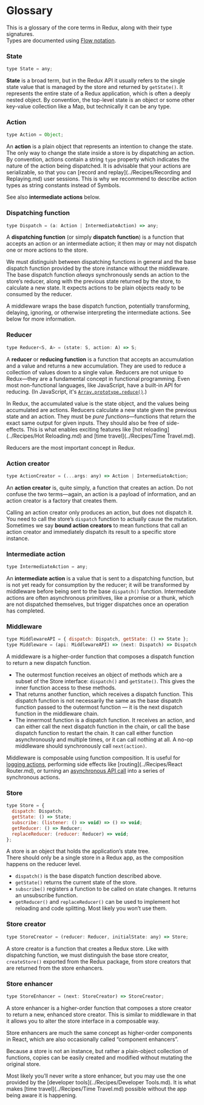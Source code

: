 Glossary
=====================

This is a glossary of the core terms in Redux, along with their type signatures.  
Types are documented using [Flow notation](http://flowtype.org/docs/quick-reference.html#_).

### State

```js
type State = any;
```

**State** is a broad term, but in the Redux API it usually refers to the single state value that is managed by the store and returned by `getState()`. It represents the entire state of a Redux application, which is often a deeply nested object. By convention, the top-level state is an object or some other key-value collection like a Map, but technically it can be any type.

### Action

```js
type Action = Object;
```

An **action** is a plain object that represents an intention to change the state. The only way to change the state inside a store is by dispatching an action. By convention, actions contain a string `type` property which indicates the nature of the action being dispatched. It is advisable that your actions are serializable, so that you can [record and replay](../Recipes/Recording and Replaying.md) user sessions. This is why we recommend to describe action types as string constants instead of Symbols.

See also **intermediate actions** below.

### Dispatching function

```js
type Dispatch = (a: Action | IntermediateAction) => any;
```

A **dispatching function** (or simply **dispatch function**) is a function that accepts an action or an intermediate action; it then may or may not dispatch one or more actions to the store.

We must distinguish between dispatching functions in general and the base dispatch function provided by the store instance without the middleware. The base dispatch function *always* synchronously sends an action to the store’s reducer, along with the previous state returned by the store, to calculate a new state. It expects actions to be plain objects ready to be consumed by the reducer.

A middleware wraps the base dispatch function, potentially transforming, delaying, ignoring, or otherwise interpreting the intermediate actions. See below for more information.

### Reducer

```js
type Reducer<S, A> = (state: S, action: A) => S;
```

A **reducer** or **reducing function** is a function that accepts an accumulation and a value and returns a new accumulation. They are used to reduce a collection of values down to a single value. Reducers are not unique to Redux—they are a fundamental concept in functional programming.  Even most non-functional languages, like JavaScript, have a built-in API for reducing. (In JavaScript, it's [`Array.prototype.reduce()`](https://developer.mozilla.org/en-US/docs/Web/JavaScript/Reference/Global_Objects/Array/Reduce).)

In Redux, the accumulated value is the state object, and the values being accumulated are actions. Reducers calculate a new state given the previous state and an action. They must be *pure functions*—functions that return the exact same output for given inputs. They should also be free of side-effects. This is what enables exciting features like [hot reloading](../Recipes/Hot Reloading.md) and [time travel](../Recipes/Time Travel.md).

Reducers are the most important concept in Redux.

### Action creator

```js
type ActionCreator = (...args: any) => Action | IntermediateAction;
```

An **action creator** is, quite simply, a function that creates an action. Do not confuse the two terms—again, an action is a payload of information, and an action creator is a factory that creates them.

Calling an action creator only produces an action, but does not dispatch it. You need to call the store’s `dispatch` function to actually cause the mutation. Sometimes we say **bound action creators** to mean functions that call an action creator and immediately dispatch its result to a specific store instance.

### Intermediate action

```js
type IntermediateAction = any;
```

An **intermediate action** is a value that is sent to a dispatching function, but is not yet ready for consumption by the reducer; it will be transformed by middleware before being sent to the base `dispatch()` function. Intermediate actions are often asynchronous primitives, like a promise or a thunk, which are not dispatched themselves, but trigger dispatches once an operation has completed.

### Middleware

```js
type MiddlewareAPI = { dispatch: Dispatch, getState: () => State };
type Middleware = (api: MiddlewareAPI) => (next: Dispatch) => Dispatch;
```

A middleware is a higher-order function that composes a dispatch function to return a new dispatch function.

* The outermost function receives an object of methods which are a subset of the Store interface: `dispatch()` and `getState()`. This gives the inner function access to these methods.
* That returns another function, which receives a dispatch function. This dispatch function is not necessarily the same as the base dispatch function passed to the outermost function — it is the next dispatch function in the middleware chain.
* The innermost function is a dispatch function. It receives an action, and can either call the next dispatch function in the chain, or call the base dispatch function to restart the chain. It can call either function asynchronously and multiple times, or it can call nothing at all. A no-op middleware should synchronously call `next(action)`.

Middleware is composable using function composition. It is useful for [logging actions](../Recipes/Logging.md), performing side effects like [routing](../Recipes/React Router.md), or turning an [asynchronous API call](https://github.com/gaearon/redux/blob/rewrite-docs/docs/Recipes/Asynchronous%20Data%20Fetching.md) into a series of synchronous actions.

### Store

```js
type Store = {
  dispatch: Dispatch;
  getState: () => State;
  subscribe: (listener: () => void) => () => void;
  getReducer: () => Reducer;
  replaceReducer: (reducer: Reducer) => void;
};
```

A store is an object that holds the application’s state tree.  
There should only be a single store in a Redux app, as the composition happens on the reducer level.

- `dispatch()` is the base dispatch function described above.
- `getState()` returns the current state of the store.
- `subscribe()` registers a function to be called on state changes. It returns an unsubscribe function.
- `getReducer()` and `replaceReducer()` can be used to implement hot reloading and code splitting. Most likely you won’t use them.

### Store creator

```js
type StoreCreator = (reducer: Reducer, initialState: any) => Store;
```

A store creator is a function that creates a Redux store. Like with dispatching function, we must distinguish the base store creator, `createStore()` exported from the Redux package, from store creators that are returned from the store enhancers.

### Store enhancer

```js
type StoreEnhancer = (next: StoreCreator) => StoreCreator;
```

A store enhancer is a higher-order function that composes a store creator to return a new, enhanced store creator. This is similar to middleware in that it allows you to alter the store interface in a composable way.

Store enhancers are much the same concept as higher-order components in React, which are also occasionally called “component enhancers”.

Because a store is not an instance, but rather a plain-object collection of functions, copies can be easily created and modified without mutating the original store.

Most likely you’ll never write a store enhancer, but you may use the one provided by the [developer tools](../Recipes/Developer Tools.md). It is what makes [time travel](../Recipes/Time Travel.md) possible without the app being aware it is happening.
